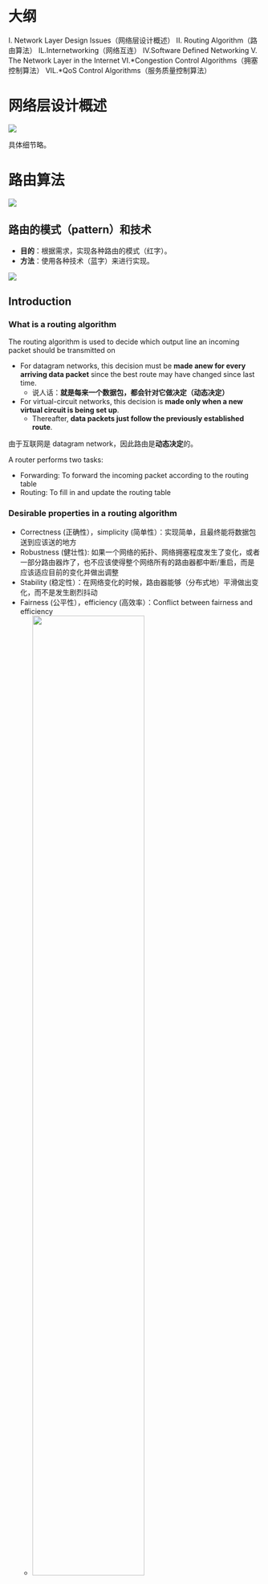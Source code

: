 # 大纲

I. Network Layer Design Issues（网络层设计概述）
II. Routing Algorithm（路由算法）
IL.Internetworking（网络互连）
IV.Software Defined Networking
V. The Network Layer in the Internet
VI.\*Congestion Control Algorithms（拥塞控制算法）
VIL.\*QoS Control Algorithms（服务质量控制算法）

# 网络层设计概述

<img src="https://gitlab.com/mtdickens1998/mtd-images/-/raw/main/pictures/2024/11/11_22_41_24_20241111224123.png"/>

具体细节略。

# 路由算法

<img src="https://gitlab.com/mtdickens1998/mtd-images/-/raw/main/pictures/2024/11/12_0_17_45_20241112001744.png"/>

## 路由的模式（pattern）和技术

- **目的**：根据需求，实现各种路由的模式（红字）。
- **方法**：使用各种技术（蓝字）来进行实现。

<img src="https://gitlab.com/mtdickens1998/mtd-images/-/raw/main/pictures/2024/11/12_0_44_13_20241112004413.png"/>

## Introduction

### What is a routing algorithm

The routing algorithm is used to decide which output line an incoming packet should be transmitted on

- ﻿﻿For datagram networks, this decision must be **made anew for every arriving data packet** since the best route may have changed since last time.
	- 说人话：**就是每来一个数据包，都会针对它做决定（动态决定）**
- ﻿﻿For virtual-circuit networks, this decision is **made only when a new virtual circuit is being set up**.  
	- Thereafter, **data packets just follow the previously established route**.

由于互联网是 datagram network，因此路由是**动态决定**的。

A router performs two tasks:

- ﻿﻿Forwarding: To forward the incoming packet according to the routing table
- ﻿﻿Routing: To fill in and update the routing table 

### Desirable properties in a routing algorithm

- ﻿﻿Correctness (正确性），simplicity (简单性）：实现简单，且最终能将数据包送到应该送的地方
- ﻿﻿Robustness (健壮性): 如果一个网络的拓扑、网络拥塞程度发生了变化，或者一部分路由器炸了，也不应该使得整个网络所有的路由器都中断/重启，而是应该适应目前的变化并做出调整
- ﻿﻿Stability (稳定性）：在网络变化的时候，路由器能够（分布式地）平滑做出变化，而不是发生剧烈抖动
- ﻿﻿Fairness (公平性），efficiency (高效率）：Conflict between fairness and efficiency
	- <img src="https://gitlab.com/mtdickens1998/mtd-images/-/raw/main/pictures/2024/11/12_1_0_30_20241112010030.png" width="70%"/>
	- 如图，最大的总流量就是 3，但是会造成严重的不公平；在完全公平的情况下，总流量只有 2，但是够公平

### Classification of algorithms

分为两种算法：自适应和非自适应。

自适应算法就是 change their routing decisions according to the current network topology and traffic

非自适应算法就是 use the route computed in advance, i.e. the route is computed either in a centralized or decentralized way, and it will be downloaded to the router before it is even booted.


## 最优化原理

<img src="https://gitlab.com/mtdickens1998/mtd-images/-/raw/main/pictures/2024/11/12_1_10_6_20241112011005.png"/>

如图：

1. 最优化原则：就是最优子结构，pass
2. 汇集树：就是所有单源最短路的集合。
	- **注意**：我们可以保证其中不形成环路

至于用什么来充当 metric，可以是网络延时、费用等等。

## Unicast Routing (One to One)
### Distance Vector Routing

使用 Bellman-Ford 算法，算是自适应式算法。这里，distance vector，就是每一个节点保存到其它所有节点的 dist 信息（解释见下）

> [!info]+ Bellman-Ford 算法简介
> 
> 假设一共有 V 个节点，E 条边。初始化 dist(v0) = 0, dist(其它) = inf。
> 
> **定义（松弛操作）**：对边 $e = \langle u, v \rangle$ 进行松弛操作，就是看一看 dist(u) + weight(e) 和 dist(v) 大小相比如何。如果 dist(u) + weight(e) 更小，那么就**更新 dist(v) = dist(u) + weight(e)**
> 
> 我们重复 $V-1$ 轮操作，每一轮操作都对所有边进行一次松弛。
> 
> **正确性证明**：假设没有负权回路，那么任意一个点到另外一个点的所有最短路径中，一定存在一个边数不超过 $V-1$ 的。因此，最短路就是 $v_0 \to v_1 \to v_2 \to ... \to v_n, \text{where } n \leq V-1$.
> 
> 不妨使用归纳法证明：第 $k$ 轮松弛的时候，我们可以得到正确的 dist($v_k$)。
> 
> 首先，第 0 轮迭代的时候，dist($v_0$) = 0，就是正确的。
> 
> 如果第 k 轮迭代的时候，dist($v_k$) 正确。那么，第 $k+1$ 轮迭代的时候，dist($v_{k+1}$) 一定会与 dist($v_k$) + weight($v_k, v_{k+1}$) 进行比较（并替换，如果 dist($v_{k+1}$) 不够短的话），从而 dist($v_{k+1}$) 在 $k+1$ 轮中一定是正确的。


<img src="https://gitlab.com/mtdickens1998/mtd-images/-/raw/main/pictures/2024/11/12_1_56_9_20241112015609.png"/>

Distance Vector Routing，本质上就是分布式 Bellman-Ford。

- 每一个节点，只知道到其邻居的信息（如延迟、费用等）
- 每过一段时间（比如若干毫秒），就将自己维护的 `distTo` 发送给所有邻居（`distTo` 就是 distance vector），同时收到邻居发来的 DV
- 所有节点根据所有邻居发送来的 DV，来更新自己的 distTo。同时更新自己的路由表

#### Drawbacks

对于网络而言，我们希望的是：好事不出门，坏事传千里。因为如果坏事发生（比如一个链路断了），那么就必须紧急取消所有到这条链路的路由；如果好事发生（比如一个链路恢复正常），我们仍然要假以时日，直到链路确认是恢复正常，才会用它。

**可惜，DV routing 中，完全是相反的——好事传千里，坏事不出门**。

**好事传千里**：如果一个链路 $\langle u, v \rangle$ 修复了，那么对于网络中所有节点 $w$：

- 如果 $w$ 到另外一个节点 $x$ 的最短路中，包含了 $\langle u, v \rangle$。根据最优子结构，所有在 $u$ 到 $w$ 之间的节点，其到 $x$ 最短路中也必然包含 $\langle u, v \rangle$。
- 因此，这条“好事”就会顺着这个路径传下去

**坏事不出门**：以 `a -- 1ms -- b -- 1ms -- c` 为例

- 正常情况下，以 a 为源点，最短距离分别是 `b: 1ms, c: 2ms`
- 如果 a, b 之间的链路断了，那么 b 会立即收到这件坏事
	- 然后更新前往 a 的路由表。此时，b 只能走 c 了，因此就是 `b: 3ms, c: 2ms`
- 然后，c 会收到 b 的 DV，从而 c 只能再次更新 `b: 3ms, c: 4ms`
- 然后，b 收到 c 的 DV，再次更新 `b: 5ms, c: 4ms`
- ……

根本原因，是因为 b、c 前往 a 的路由表之间形成了**环路**，因此 gg。

#### Solutions

一个简单的想法是：我们只要检测出来这个环路就行。如果存在这样的环路，那么我们直接破坏它。

<img src="https://gitlab.com/mtdickens1998/mtd-images/-/raw/main/pictures/2024/11/12_3_9_51_20241112030951.png"/>

实际上，我们只需要一个 3 个节点组成的环，就能让这个无效：

```
a -- 1 ms -- b -- 1 ms -- c -- 1 ms -- d 
             |_________ 1 ms __________|
```

从而造成下面的结果（`x n y` 的意思就是 `x` 到 `a` 的最短路长度为 n，下一跳是 `y`）：

```
b 1 a, c 2 b, d 2 b
b 3 c, c 2 b, d 2 b
b 3 c, c 4 d, d 4 c
b 7 c, c 4 d, d 4 c
b 7 c, c 11 b, d 11 b
b 18 c, c 11 b, d 11 b
b 18 c, c 22 d, d 22 c
b 40 c, c 22 d, d 22 c
b 40 c, c 62 b, d 62 b
...
```

在 3、7、…… 的位置形成的环路。Poison reverse 在 4 -> 5, 8 -> 9 的时候起作用了（i.e. 4 -> 5, 8 -> 9 的时候，c 没有走 d、d 没有走 c，而是都走了 b。因为 4、8 的时候，根据 poison reverse，c、d 互相发送的 DV 的 a 都是无穷大）。**但是，并没有防止 c、d 重新走 b，然后 b 再往上加，c、d 再互相走，然后再走 d，……。**

当然，假设 `b n a, c m b, d m b`，那么传播 4 轮之后，就是：

```
b n a, c m b, d m b
b n+m a, c m b, d m b
b n+m a, c 2m d, d 2m c
b n+3m a, c 2m d, d 2m c
b n+3m a, c n+5m b, d n+5m b
```

$$
\begin{pmatrix}
n_{i+1} \newline
m_{i+1}
\end{pmatrix} = 
\begin{bmatrix}
1 & 3 \newline
1 & 5 \newline
\end{bmatrix}
\begin{pmatrix}
n_{i} \newline
m_{i}
\end{pmatrix}
$$
<img src="https://gitlab.com/mtdickens1998/mtd-images/-/raw/main/pictures/2024/11/12_3_36_50_20241112033650.png"/>

因此，这里的数是成**指数级**增长的，很快就会超过最大允许延时（超过这个延时，系统自动标记为链路损坏）。所以其实不是非常麻烦。

### Link State Routing

DV 算法的缺陷：

- 针对**大规模**网络，收敛时间过长
- 针对**动态性强**的网络，由于网络时时都在变化，因此经常还没有收敛就变化了，导致路由一直位于次优解

LS 算法，是基于 Dijkstra 算法，每一个节点可以计算出来源点为自身的、整个网络的单源最短路：

<img src="https://gitlab.com/mtdickens1998/mtd-images/-/raw/main/pictures/2024/11/15_22_34_37_20241115223436.png"/>

#### Step 1

<img src="https://gitlab.com/mtdickens1998/mtd-images/-/raw/main/pictures/2024/11/15_22_41_9_20241115224108.png"/>

就是简单的 hello packet 一来一回。

不过，对于 broadcast LAN 的情况，就会复杂很多：

<img src="https://gitlab.com/mtdickens1998/mtd-images/-/raw/main/pictures/2024/11/15_22_44_34_20241115224433.png"/>

上图中的所有节点都连接在黄色的总线上。逻辑上，它们两两都是相连的，因此有着 quadratic edges。假如它们都要向 neighbor 发送数据包并且收到回复的话，那么网络的拓扑就会过于复杂。

#### Step 2

如果 metric 是 latency 的话，那么就测一下 RTT，再除以 2 即可。

#### Step 3

<img src="https://gitlab.com/mtdickens1998/mtd-images/-/raw/main/pictures/2024/11/16_0_48_11_202411160048235.png"/>

构建这样的 LS Packet。注意这些 packets 里面也包含了

- sequence number (出生日期)
- age (年龄)

这两个信息。

#### Step 4

如何传播这些信息？一般而言，为了传播给全网，我们需要采用 flooding 的方法。

同时，为了

- 避免广播风暴
	- 对应 "else (duplicate), discard"
- 避免使用更老的信息
	- 对应 "if seq number is lower than highest one seen so far, reject as obsolete"
- 避免使用太旧的信息
	- "if age hits 0, discard the information"

我们就使用下图中的机制：

<img src="https://gitlab.com/mtdickens1998/mtd-images/-/raw/main/pictures/2024/11/16_1_1_32_20241116010131.png"/>

实际中，对于每一个 router，我们都有一个数据结构，用来记录：

<img src="https://gitlab.com/mtdickens1998/mtd-images/-/raw/main/pictures/2024/11/16_1_8_27_20241116010827.png"/>

**Note**: 后面的 send flags 和 ack flags，就是对于这个数据包，我需要向哪一些路由器

- 转发数据包
	- 需要将这个数据包转发给这些路由器给 A 和 C
- 回复 ACK
	- 因为这个数据包本身就是从 A 发过来的，因此要回复 ACK

### Comparison Between LS and DV

<img src="https://gitlab.com/mtdickens1998/mtd-images/-/raw/main/pictures/2024/11/16_2_11_38_20241116021138.png"/>

- DV 中，所有节点只知道相邻节点到所有节点最短距离
- LS 中，所有节点都知道整张图

### Hierarchical Routing

<img src="https://gitlab.com/mtdickens1998/mtd-images/-/raw/main/pictures/2024/11/16_2_16_13_20241116021613.png"/>

tldr：假设 multiple-level routing 分为 region1 -> region2 -> region3 -> ... -> regionk -> routers，那么，每一个 router 必须知道：

- 到同属于同一个 regionk 的所有 routers 的（下一跳）路由
- 以及对于 j = 1, 2, ..., k-1，所有和自己 regionj 不同的其它 regionj

<img src="https://gitlab.com/mtdickens1998/mtd-images/-/raw/main/pictures/2024/11/16_2_27_37_20241116022737.png" width="70%"/>

> [!info]+ 最优应该分几层
> 
> 假设分为 $k$ 层，第 $j$ 层有 $r_j$ 个 $r_1 r_2 \dots r_k = N$，那么每个路由器需要的路由表 entries 数量就是 $r_1 + r_2 + \dots + r_k - (k-1)$。
> 
> $$
> L(r_{1 \sim k}, \lambda) = r_1 + r_2 + \dots + r_k - (k-1) - \lambda (r_1 r_2 \dots r_k - N)
> $$
> 
> 从而对任何进行偏导：
> 
> $$
> \frac {\partial L} {\partial r_j} = 1 - \lambda r_1 r_2 \dots r_{j-1} r_{j+1}  \dots r_k = 1 - \lambda \frac N {r_j} = 0 \iff r_j = \lambda N
> $$
>  从而：
> 
> $$
> \lambda^k N^k = N \iff \lambda = N^{\frac 1 k - 1} \implies r_j = N^{\frac 1 k} \implies r_1 + r_2 + \dots + r_k - (k-1) = kN^{\frac 1 k} - (k-1)
> $$
> 
> 从而：
> 
> $$
> \frac {\partial kN^{\frac 1 k} - (k-1)} {\partial k} = \frac {N^{(\frac 1 k)} (k - \ln(N))} k - 1 \approx \frac {N^{(\frac 1 k)} (k - \ln N)} k
> $$
> 
> 因此，最好用 $\ln N$ 层，每个路由器有 $\ln(N) N^{\frac 1 {\ln N}} - (\ln N - 1) = (e-1) \ln N + 1$ 个表项。每层有 $e$ 个不同的 regions。

## Broadcasting Routing (One to All)

<img src="https://gitlab.com/mtdickens1998/mtd-images/-/raw/main/pictures/2024/11/16_2_51_40_20241116025139.png"/>
### Flooding

采用泛洪的方式：对于进入的任意数据包，发送给（除了发进来的地址之外的）所有地址。

泛洪的方法，首先可能造成广播风暴，所以要加上一个类似于 TTL 的字段；其次会占用大量带宽，因此多用于

- 不计成本、对可靠性要求极高的领域，比如军事
- 非常不可靠的链路，比如 DTN (Delay-Tolerant Network)

### Sink-Tree Based Broadcast

<img src="https://gitlab.com/mtdickens1998/mtd-images/-/raw/main/pictures/2024/11/16_3_5_22_20241116030521.png"/>

如果对于任何 `src`，任何节点都知道自己出现 `src` 节点的 sink tree 中的两条边是什么，那么就可以这样发包。

显然，这样发包是最优的（i.e. 时间最短、发包数最少）。

**问题**：对于 DV 协议而言，节点并不知道全局的状态，也就是说，并不知道 `src` 的 sink tree 在自己上面的边有几条、是哪几个？

### Reverse path forwarding

对于 DV 协议而言，我们不知道 `src` 的 sink tree 在自己上面的边有几条、是哪几个？我们**只知道，自己到 `src` 的最短路的下一跳是哪个**。

- 也就是说，假如包的流向就是 `src` 的 sink tree，那么包应该通过谁发给我

因此，如果 `src` 的包从应该进的地方进来了，那么我就转发；否则就丢弃。这样做，可以防止包引发广播风暴。

具体的，伪代码如下：

```python
# packet p arrives
# and also 
	# let `prev` be the node that send p here
	# let lines be all lines connected to nearby nodes
should_come_from_this = dv[p.src].next

if prev == should_come_from_this:
	for line in lines:
		if line != prev: send(p, line)
else:
	# discard p
```

<img src="https://gitlab.com/mtdickens1998/mtd-images/-/raw/main/pictures/2024/11/16_3_21_48_20241116032147.png"/>

> [!info] 如何计算 how many transmissions？
> 
> 对于每一个数据包，每一个节点（除了 source 以外）都会进行一轮转发（i.e. 当这个包从 `should_come_from_this` 进来）。因此，除了 `src` 发送以外，其它每一个节点，都会 transmit **其度数减一**次。
> 
> 由于节点度数之和等于 $2|E|$，因此，除了 `src` 以外的所有节点度数之和就是 $2|E| - \deg_{graph} (\text{src})$。
> 
> 因此，除了 `src` 以外的所有节点的 transmit 次数共为 $2|E| - \deg_{graph} (\text{src}) - |V| + 1$。
> 
> 因此，所有节点的 transmit 次数共为 $2|E| - \deg_{graph} (\text{src}) + \deg_{\text{sink tree of src}} (\text{src}) - |V| + 1$。
> 
> - 注意：source 是知道自己的 sink tree 的下一跳该是什么的。因此知道自己该把 packet 发给哪些节点。也就是说，不用向其它节点一样直接全部广播出去。

图中，$I$ 的边数为 4，$|E| = 19, |V| = 15$，因此，除了 `src` 以外的所有节点的 transmit 次数共为 $38 - 4 - 15 + 1 = 20$。

又由于 I 的 sink tree 在 I 处的度数为 4（注意：sink tree 的度数不要和节点度数搞混！），因此总共有 $24$ 次 transmission。

## Multicast (One to Many)

<img src="https://gitlab.com/mtdickens1998/mtd-images/-/raw/main/pictures/2024/11/16_4_23_51_20241116042350.png"/>

其实和广播类似。不过，不再有 sink tree——我们需要剪枝，把不在 *source 到 each member of the group 的若干条最短路*的边删掉。

> [!example]+
> 
> <img src="https://gitlab.com/mtdickens1998/mtd-images/-/raw/main/pictures/2024/11/16_4_25_46_20241116042545.png"/>

对于组播而言，如果采用 reverse path forwarding，就会（相对）过于 expensive，尤其是当这个组很小的时候。

因此，我们会在网络中选择一个 core，然后预建出 core 的 sink tree。之后，我们所有网络 packet 都沿着这个 tree 来移动。如下图所示：

<img src="https://gitlab.com/mtdickens1998/mtd-images/-/raw/main/pictures/2024/11/16_4_35_28_20241116043528.png"/>

## Anycast (One to NEAREST One)

Anycast 就是**播到离你最近的节点**。

如何实现呢？任播相当于，若干个处于不同位置的主机，**都有共同的名字**。然后，其余的算法，就和 unicast routing 一样。

## Ad Hoc Network

对于拓扑结构瞬息万变的（无线组网的）网络，我们采用下面的方法：

<img src="https://gitlab.com/mtdickens1998/mtd-images/-/raw/main/pictures/2024/11/16_7_27_27_20241116072726.png"/>

# Internetworking (网络互联)

## How are Networks Connected

<img src="https://gitlab.com/mtdickens1998/mtd-images/-/raw/main/pictures/2024/11/16_8_28_1_20241116082800.png"/>

## Tunneling

以 6to4 为例：

<img src="https://gitlab.com/mtdickens1998/mtd-images/-/raw/main/pictures/2024/11/16_8_29_15_20241116082914.png"/>

**Note**: 隧道机制和上面的包转换机制最大的区别就是，隧道不更改原有的包头，而是外面再增加一个包头；包转换则是直接修改包头。

## Internetwork Routing

<img src="https://gitlab.com/mtdickens1998/mtd-images/-/raw/main/pictures/2024/11/16_8_34_15_20241116083415.png"/>

## Fragmentation

为了传输一个大数据包，我们必须采用分片的形式：

<img src="https://gitlab.com/mtdickens1998/mtd-images/-/raw/main/pictures/2024/11/16_8_41_24_20241116084124.png"/>

如图：上面 a, b, c 就是三种对同一个 packet 的不同分片形式。它们都是 valid 的，接收端都可以重组出原来的 packet。

> [!warning]+ IP 分片大小限制
> 
> IP 头格式如下：
> 
> <img src="https://gitlab.com/mtdickens1998/mtd-images/-/raw/main/pictures/2024/12/26_21_54_5_20241226215405.png"/>
> 
> 其中，分片偏移**字段**有 13 bits，但是实际的分片偏移需要将这一字段左移三位，也就是乘以 8。
> 
> 所以**除了最后一片以外**，其它片的数据部分大小都必须是 8 bytes 的倍数。

### MTU

不同的路由器，不同 MTU 大小。Basically，MTU 就是**某个路由器**最大允许转发的包长。如果 packet 大小大于 MTU，要么路由器会将其分段，要么就直接丢弃。
### Path MTU Discovery

如果我们希望传输尽量大的数据包，**但是事先不知道链路上 MTU bottleneck 的大小**，那么可以采用下面的方法：

<img src="https://gitlab.com/mtdickens1998/mtd-images/-/raw/main/pictures/2024/11/16_8_50_33_20241116085032.png"/>

**Note**: 这里，我们不用 binary search，因为

- MTU values tend to cluster around fairly limited numbers of media MTUs 
- Each probe that is silently discarded incurs two fivesecond timeouts (by default) 
- Cheaper to send a packet that gets ICMP feedback than one that does not 
- Use a table of MTU values to guide the search

## 软件定义网络

<img src="https://gitlab.com/mtdickens1998/mtd-images/-/raw/main/pictures/2024/11/16_8_56_1_20241116085601.png"/>

路由器分为控制平面和数据平面。前者**负责（通过 DV 等信息）构建路由表等**，后者**负责通过路由表进行转发等**。

传统路由器，就是两个简单的模块，而且两个模块支持的协议，都是定死的（固件都是烧死的），非常不灵活。

SDN 并不是对路由器进行修改，而是在路由器之外，加上一个集中控制器。从而，路由器就仅仅作为数据平面使用。而这个可编程的集中控制器，就是支持复杂规则、任意协议的**控制平面**。

### SDN vs Traditional Router

<img src="https://gitlab.com/mtdickens1998/mtd-images/-/raw/main/pictures/2024/11/16_9_10_45_20241116091044.png" width="60%"/> <img src="https://gitlab.com/mtdickens1998/mtd-images/-/raw/main/pictures/2024/11/16_9_11_7_20241116091107.png" width="60%"/>

 第一张图就是传统的 router 架构，第二张图就是 SDN。
 
 - **注意**：我们这里说的是 logical centralized controller，其物理实现可以是分布式的

**SDN 为什么（在逻辑上）要中心化？**

1. 集中控制，避免每个路由器自己出问题（i.e. 集中控制出了问题好排查），同时避免需要在每个路由器上都安装一遍
2. 集中控制，从而控制平面可以获得全局信息

### Some Examples: Flow-based Forwarding

<img src="https://gitlab.com/mtdickens1998/mtd-images/-/raw/main/pictures/2024/11/16_9_20_19_20241116092018.png"/>

Example 1: Ad-hoc rules

<img src="https://gitlab.com/mtdickens1998/mtd-images/-/raw/main/pictures/2024/11/16_9_20_52_20241116092052.png"/>

Example 2: Load balancing

<img src="https://gitlab.com/mtdickens1998/mtd-images/-/raw/main/pictures/2024/11/16_9_21_4_20241116092104.png"/>

Example 3: Source/Previous\-hop-based forwarding

### Conclusion

<img src="https://gitlab.com/mtdickens1998/mtd-images/-/raw/main/pictures/2024/11/16_9_28_30_20241116092829.png"/>

Takeaways:

- 更复杂、细粒度的路由控制
- 分离数据平面和控制平面
- 使用软件来控制
- 可编程

### SDN 结构

<img src="https://gitlab.com/mtdickens1998/mtd-images/-/raw/main/pictures/2024/11/16_9_59_8_20241116095908.png"/>

分为三层，

- 最上层对接人类，用于人类传递 high-level command
	- **流量工程**（Traffic Engineering）：优化流量路径，提高网络利用率
	- **安全管理**：防火墙、入侵检测和预防等功能
	- **负载均衡**：动态分配流量到不同服务器或路径
	- **服务质量 (QoS)**：定义带宽、延迟等策略
- 中层是 SDN 的“大脑”，负责全局网络视图的管理、路由决策和策略分发。它通过南向接口与底层网络设备通信
	- **全局网络视图**：基于底层设备的状态信息构建网络拓扑
	- **路径计算**：根据应用层需求和网络状态动态生成路由规则
	- **策略管理**：将应用层的需求翻译为设备级别的流表规则
	- **设备管理**：监控底层设备状态，处理故障和性能问题
- 低层就是支持 SDN 接口的路由器
	- **全局网络视图**：基于底层设备的状态信息构建网络拓扑
	- **路径计算**：根据应用层需求和网络状态动态生成路由规则
	- **策略管理**：将应用层的需求翻译为设备级别的流表规则
	- **设备管理**：监控底层设备状态，处理故障和性能问题


其中，低层如下图所示：

<img src="https://gitlab.com/mtdickens1998/mtd-images/-/raw/main/pictures/2024/11/16_10_6_43_20241116100642.png"/>

中层如下所示（此处是“使用 Dijkstra 算法，SDN 负责计算路由，最底层的路由器发生异常，并把情况告知上层，上层需要重新计算路由表并发放给路由器”的情况）：

<img src="https://gitlab.com/mtdickens1998/mtd-images/-/raw/main/pictures/2024/11/22_1_14_3_20241122011402.png" width="70%"/><img src="https://gitlab.com/mtdickens1998/mtd-images/-/raw/main/pictures/2024/11/22_1_22_37_20241122012236.png"  width="70%"/>


### 流表

<img src="https://gitlab.com/mtdickens1998/mtd-images/-/raw/main/pictures/2024/11/22_0_51_54_20241122005154.png"/>

低层使用流表 来储存基础规则。流表由中层计算并安装到低层。中低层之间的流表可以采用 Openflow 等协议来传输。流表中的规则很简单，因此适用于路由器这种大吞吐量的情况。

> [!info]+ 流表的字段
> 
> 流表可以
> 
> 1. 匹配下图中的字段
> 2. 对数据包进行很多操作（转发、修改、丢弃、封装）
> 
> <img src="https://gitlab.com/mtdickens1998/mtd-images/-/raw/main/pictures/2024/11/22_0_52_10_20241122005210.png"/>

> [!example]+ 
> 
> <img src="https://gitlab.com/mtdickens1998/mtd-images/-/raw/main/pictures/2024/11/22_1_2_7_20241122010207.png"/>

# The Network Layer in the Internet

> [!info]+ 网络层协议十诫
> 
> <img src="https://gitlab.com/mtdickens1998/mtd-images/-/raw/main/pictures/2024/11/22_1_41_51_20241122014151.png"/>
> 
> 其中，第 8 点就是一句话：do for the best and prepare for the worst

## 自治系统

<img src="https://gitlab.com/mtdickens1998/mtd-images/-/raw/main/pictures/2024/11/22_1_49_44_20241122014943.png"/>

- 每个自治系统都是一个相对独立的实体，任何其它人无权干涉一个自治系统内的配置
- 而且，网络本身就是异构的（主干网上的跨洋光缆以及最后一公里的同轴线缆）

## IPV4 字段

<img src="https://gitlab.com/mtdickens1998/mtd-images/-/raw/main/pictures/2024/11/22_1_54_43_20241122015443.png"/>

1. Version: v4 or v6?
2. IHL: How long the ***header*** is, **in (4-byte) word**?
	- IHL 可以在 5\~15 之间，说明 header 大小可以是 20 \~ 60 bytes 之间
3. Differentiated service:
	- **Type of service (past)**: 3 for priority, 3 for Delay, Throughput, and Reliability, and 2 unused.
	- **Differentiated services (now)**: 6 for service class, 2 for congestion (e.g. ECN).
4. Identification: 由于数据包可能会分片，因此需要用 identification 来将**本来同一个数据包但是在不同分片中的**组装起来
5. DF: Don't fragment, 0 if you don't want the packet to be fragmented, 1 if you don't care
6. MF: More fragment, 0 if this packet is the **last fragment**, 1 otherwise
7. Fragment offset: 就是**该 fragment 的起始位在原始 packet 中的 offset**，单位为 **8-bytes**（也就是说，如果有 fragmentation 的话，除了最后一个 fragment 以外，其它都必须是 8 bytes）
	- e.g. 如果一个数据包的 payload 为 800 bytes，之后均匀分成两个 fragments
		- 那么 total length 都是 800，但是第一个的 offset 就是 0，第二个就是 (800 / 2) / 8 = 50
	- 由于 fragment offset 一共有 13 位，而两个 fragment 之间的 offset 至少相差 1，因此数据包至多可以分为 8192 个
	- **Obs**: Total length 最多为 65536 bytes。如果均匀分为 8192 个 fragments，那么每一个正好 8 bytes
8. **TTL**: 每经过路由器转发一次，TTL 就减一
9. Protocol: 传输层协议
10. Options: <img src="https://gitlab.com/mtdickens1998/mtd-images/-/raw/main/pictures/2024/11/22_2_48_50_20241122024850.png"/>


## CIDR

<img src="https://gitlab.com/mtdickens1998/mtd-images/-/raw/main/pictures/2024/11/22_3_33_8_20241122033307.png"/>

这是在 CIDR (Classless Inter-Domain Routing) 出现之前的网络划分方法。显然，这种划分方法过于粗糙（比如 ZJU 有 6 万多人，每人分配一个 ip 地址，外加冗余，那么 65536 就不够，但是 16777216 又太多了。

因此，我们引入 CIDR 来划分（就是形如 `1.1.1.0/24` 这样的，`x.y.z.w/s`，`s` 代表块的大小）。这样划分更加细粒度。

- 当然，只是取消了这种“大字母”的粗糙分配方式而已。特殊 IP（比如 D、E 类）目前仍然是特殊 IP

### 特殊 IP 地址

<img src="https://gitlab.com/mtdickens1998/mtd-images/-/raw/main/pictures/2024/11/22_3_40_46_20241122034046.png"/>

因此，可用的主机号 = 主机号 - 2

## NAT

<img src="https://gitlab.com/mtdickens1998/mtd-images/-/raw/main/pictures/2024/11/22_3_56_16_20241122035615.png"/>

NAT **内部**地址一般是上图三者之一。

具体转换流程也很简单，请见 [yanfukun](https://yanfukun.com/read/deep-tcpip/nat)。

### NAT 分类

设想一下，

- 你的 PC 的 ip\:port 是 10.10.10.10:12345
- 服务器的 ip\:port 是 8.8.8.8:80
- NAT 网关的公网 ip 是 6.6.6.6

当你主动和 `8.8.8.8:80` 建立连接的时候，NAT 网关就会建立一个映射。不妨令这个映射的端口是 `23456`：`10.10.10.10:12345 <-- NAT --> 6.6.6.6:23456`

从而，目前的链路情况就是 `10.10.10.10:12345 <-- NAT --> 6.6.6.6:23456 <----> 8.8.8.8:80`。

---

接下来，你希望去访问 `1.1.1.1:80`。

- 如果 NAT 网关收到你的请求之后，**复用了之前的 23456 端口**，那么就是**锥型 NAT**
- 如果 NAT 网关收到你的请求之后，**因为这个新的连接，因此就分配一个新的端口 (比如 34567)**，那么就是**对称型 NAT**

---

接下来，`1.1.1.1:80` 希望通过 `6.6.6.6:23456` 来访问你。

- 如果**拒绝访问**，就是**对称型 NAT**
- 如果**无条件转发给你**，就是**全锥型 NAT**
- 如果**仅当你之前访问过 1.1.1.1，才转发给你**，就是**受限锥型 NAT**
- 如果**仅当你之前访问过 1.1.1.1\:80，才转发给你**，就是**端口受限锥型 NAT**

---

不难发现，论安全性：对称型 > 端口受限锥型 > 受限锥型 > 全锥型

## IPV6 字段

<img src="https://gitlab.com/mtdickens1998/mtd-images/-/raw/main/pictures/2024/11/22_4_37_15_20241122043715.png"/>

- Diff. Serv: 和 ipv4 的一样
- Flow label: 类似于 ipv4 的 identification
- Next header: 如果存在的话，下一个字段（其实就是 optional 字段）在哪里
- Hop limit: 就是 TTL

> [!info]+ 一些和 ipv4 的不同
> 
> <img src="https://gitlab.com/mtdickens1998/mtd-images/-/raw/main/pictures/2024/11/22_4_42_2_20241122044201.png"/>

### headers

<img src="https://gitlab.com/mtdickens1998/mtd-images/-/raw/main/pictures/2024/11/22_4_45_10_20241122044510.png"/>

IPV6 的 optional header 如上图所示。如果你需要其中几个，应该通过 IPV6 本身的 next header 以及这些 header 中的 next header 字段，来将这些 headers **以类似于链表的方式**串在一起。

> [!example]- 几个 headers
> 
> Hop-by-hop 专用于大 datagram（i.e. 大小大于 65536 bytes 的 datagram）的传送。
> 
> <img src="https://gitlab.com/mtdickens1998/mtd-images/-/raw/main/pictures/2024/11/22_4_47_17_20241122044716.png"/>
> 
> Routing header 和 ipv4 的类似
> 
> <img src="https://gitlab.com/mtdickens1998/mtd-images/-/raw/main/pictures/2024/11/22_4_48_28_20241122044828.png"/>

## ICMP: 控制平面协议

IPV4 和 IPV6 都是用来传输数据的**数据平面协议**，而 ICMP 是用来检测连通性等等的**控制平面协议**。

对于 IPV4 而言，ICMP 协议前 160 bits（i.e. 20 bytes）就是 IPV4 的头部，后面的如下表所示：

| Bits    | 160-167        | 168-175 | 176-183       | 184-191 |
| ------- | -------------- | ------- | ------------- | ------- |
| **160** | Type           | Code    | 校验码（checksum） |         |
| **192** | Rest of Header |         |               |         |

Type 以及 code 两者相组合，就决定了这个 ICMP packet 的语义。具体语义见 [Wikipedia](https://zh.wikipedia.org/wiki/%E4%BA%92%E8%81%94%E7%BD%91%E6%8E%A7%E5%88%B6%E6%B6%88%E6%81%AF%E5%8D%8F%E8%AE%AE#%E6%8A%A5%E6%96%87%E7%B1%BB%E5%9E%8B)

## ARP 协议

> [!info] tl;dr
> 
> 很简单，如果你希望找到 IP 地址对应的 MAC 地址，那么就通过将 ARP 协议在局域网上广播即可找到

## DHCP 协议

> [!question]
> 
> Wikipedia 上面写的貌似是应用层？因为会用到 UDP

其实就是 MAC -> IP，正好反过来。功能就是请求 DHCP 服务器给我这个 MAC 地址分配一个 IP。

<img src="https://gitlab.com/mtdickens1998/mtd-images/-/raw/main/pictures/2024/11/22_5_12_50_20241122051250.png"/>

## MPLS

<img src="https://gitlab.com/mtdickens1998/mtd-images/-/raw/main/pictures/2024/11/22_5_17_15_20241122051714.png"/>

类似于在路由器上，建立了一个类似于 circuit switching 的东西。也就是说，我们可以保证数据包通过某条线路。

## BGP

更详细的内容可以参考 [cnblogs](https://www.cnblogs.com/linfangnan/p/13036026.html#bgp-%E5%8D%8F%E8%AE%AE)

<img src="https://gitlab.com/mtdickens1998/mtd-images/-/raw/main/pictures/2024/11/22_5_40_53_20241122054052.png"/>

### BGP 广播信息

<img src="https://gitlab.com/mtdickens1998/mtd-images/-/raw/main/pictures/2024/11/22_6_12_28_20241122061227.png"/>

如图，BGP 协议包有三个重要组成部分：

1. prefix
2. AS-path
	-   作用就是 keep track of the path，只不过这一次 path 的基本组成单位是 ASN
3. nextHop

就是告诉收到该 BGP 协议的路由器：如果你想访问 prefix，只需要跳到 nextHop。这样就能依次通过 AS-path 上的路径访问到 prefix 了。
### 例子

<img src="https://gitlab.com/mtdickens1998/mtd-images/-/raw/main/pictures/2024/11/22_5_40_17_20241122054016.png"/>

如图：

1. AS4 向 AS1 购买了 transit
	- 这样一来，AS1 就有义务对自己所有的邻居广播 `(C, AS4, 1-4)`，同时，有义务将自己得知的所有 BGP 信息的广播给 AS4
2. AS3 和 AS4 互相为 peer
	- 这样一来，AS3/4 之间就要互相广播 `(B, AS3, 3-4)`, `(C, AS4, 3-4)`
	- 但是，AS3 **不会**把 `(C, AS4, 3-4)` 广播给 AS1 或者 AS4，因为 AS3 只希望源于自己的流量经过自己
3. ……

从而，

1. 如果 A 希望和 C 进行通信，由于 AS2 只收到了 `(C, [AS1, AS4], 1-2)`，因此别无选择，只能把路由发给 `1-2` 这个边界路由器
2. 如果 B 希望和 C 进行通信，由于 AS3 收到了 `(C, AS4, 3-4)` 以及 `(C, [AS1, AS4], 1-3)` 两个 BGP 包，因此就要进行一番选择（见下文）

### BGP Route Selection

<img src="https://gitlab.com/mtdickens1998/mtd-images/-/raw/main/pictures/2024/11/22_6_34_53_20241122063453.png"/>

B 希望和 C 进行通信，由于 AS3 收到了 `(C, AS4, 3-4)` 以及 `(C, [AS1, AS4], 1-3)` 两个 BGP 包，我们就要进行选择：

1. 一般而言，还是 prefer peering to transit 的吧，所以选发送到 `3-4`
2. 显然要发送到 `3-4`
3. 只能说两者（i.e. `1-3` 和 `3-4` 边界路由器）孰近孰远，我就不得而知了 : (
4. 不知道了 : (

我们可以感受到：

1. 只有边界路由器对“外部世界”有直接的感知，内部世界对外部的所有感知，都源于
	- 边界路由器通过 BGP 数据包，构建出来的的路由表
	- 然后，边界路由器，通过任何一种 intra-AS routing 的协议（比如 RIP、OSPF），将自己的路由表信息，传给了内部世界的所有路由器
	- 因此，elimination rule，都是**通过边界路由器，按照不同的 elimination rule，构建不同的路由表**实现的
		- 比如说，hot potato，只需要将所有 BGP 包中可达的， cost 一律设置成 0
		- 比如说，shortest AS-PATH，也许可以将 cost 设置成正比于 AS-PATH length 的值（而且要是大值）来实现
2. 在**逻辑上**，只有边界路由器之间会直接传递 BGP 信息
	- 如果同属一个 ASN，就是 iBGP（协议双方在物理上不要求直接相连）
	- 否则就是 eBGP
3. BGP 包在边界处传送的时候，nextHop 和 AS-Path 就会有改动

### 对比：Infra-AS vs Inter-AS Routing

<img src="https://gitlab.com/mtdickens1998/mtd-images/-/raw/main/pictures/2024/11/22_6_55_23_20241122065523.png"/>

# 拥塞控制

传输层的拥塞控制（i.e. TCP）是最有名的，但是如果配合上网络层，效果更好。

> [!info]+ 拥塞控制 (congestion control) vs 流量控制 (flow control)
> 
> 前者是子网、全局的概念：比如，子网中有 1000 台主机，每一台主机有一根 10 Mbps 的线连到网关。现在，其中 500 台主机，每一台都希望发一个 100 kbits 的数据包到另外 500 台主机。
> 
> 后者是 end-to-end、局部的概念：比如，一个网络中，一台主机网卡有处理 1Gbps 流量的能力，而另一台只有处理 100 Mbps 的能力，然后，两者之间连的网线是 200 Mbps。
> 
> 两者共同点是：都是为了让 sender 停下来，要么是因为 receiver 处理能力不够，要么是因为带宽不够（i.e. sender 的 waiting queue 越积越长）

## Approaches

<img src="https://gitlab.com/mtdickens1998/mtd-images/-/raw/main/pictures/2024/12/12_1_48_46_20241212014846.png"/>

- 其中：**准入控制**可以用 token bucket
	- 每隔一段时间，往 bucket 里面放入一个 token，直到上限
	- 同时，如果来了一个数据包，数据包大小不大于 token 数量，就减去 token，并且发送该数据包
	- 如果数据包大小大于 token 数量，就丢弃数据包

